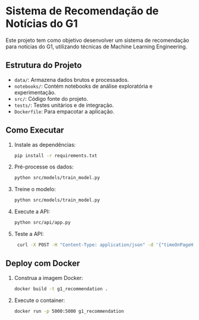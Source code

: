# Sistema de Recomendação de Notícias do G1

Este projeto tem como objetivo desenvolver um sistema de recomendação para notícias do G1, utilizando técnicas de Machine Learning Engineering.

## Estrutura do Projeto

- `data/`: Armazena dados brutos e processados.
- `notebooks/`: Contém notebooks de análise exploratória e experimentação.
- `src/`: Código fonte do projeto.
- `tests/`: Testes unitários e de integração.
- `Dockerfile`: Para empacotar a aplicação.

## Como Executar

1. Instale as dependências:
   ```bash
   pip install -r requirements.txt
   ```

2. Pré-processe os dados:
   ```bash
   python src/models/train_model.py
   ```

3. Treine o modelo:
   ```bash
   python src/models/train_model.py
   ```

4. Execute a API:
   ```bash
   python src/api/app.py
   ```

5. Teste a API:
   ```bash
    curl -X POST -H "Content-Type: application/json" -d '{"timeOnPageHistory": 0.5, "numberOfClicksHistory": 0.3, "scrollPercentageHistory": 0.8, "recency_weight": 0.2}' http://localhost:5000/predict
   ```

## Deploy com Docker

1. Construa a imagem Docker:
   ```bash
   docker build -t g1_recommendation .
   ```

2. Execute o container:
   ```bash
   docker run -p 5000:5000 g1_recommendation
   ```
